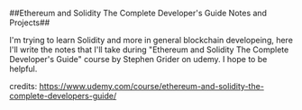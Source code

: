 ##Ethereum and Solidity The Complete Developer's Guide Notes and Projects##

I'm trying to learn Solidity and more in general blockchain developeing,
here I'll write the notes that I'll take during "Ethereum and Solidity The Complete Developer's Guide" course by Stephen Grider on udemy.
I hope to be helpful.

credits: https://www.udemy.com/course/ethereum-and-solidity-the-complete-developers-guide/

